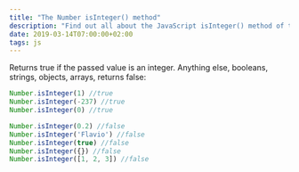 ```yaml
---
title: "The Number isInteger() method"
description: "Find out all about the JavaScript isInteger() method of the Number object"
date: 2019-03-14T07:00:00+02:00
tags: js
---
```


Returns true if the passed value is an integer. Anything else, booleans, strings, objects, arrays, returns false:

```js
Number.isInteger(1) //true
Number.isInteger(-237) //true
Number.isInteger(0) //true

Number.isInteger(0.2) //false
Number.isInteger('Flavio') //false
Number.isInteger(true) //false
Number.isInteger({}) //false
Number.isInteger([1, 2, 3]) //false
```
